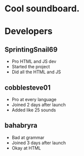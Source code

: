 # Cool soundboard.
# Developers
## SprintingSnail69
- Pro HTML and JS dev
- Started the project
- Did all the HTML and JS
## cobblesteve01
- Pro at every language
- Joined 2 days after launch
- Added like 25 sounds
## bahabryra 
- Bad at grammar
- Joined 3 days after launch
- Okay at HTML 
